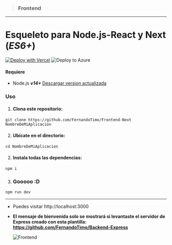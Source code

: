 > ### Frontend

---

# Esqueleto para Node.js-React y Next (_ES6+_)

[![Deploy with Vercel](https://vercel.com/button)](https://vercel.com/new/git/external?repository-url=https://github.com/FernandoTimo/Frontend-Next.js&project-name=frontend-next&repository-name=frontend-next)
![Deploy to Azure](https://aka.ms/deploytoazurebutton)

#### Requiere

- Node.js **_v14+_** [Descargar version actualizada](https://nodejs.org/es/ 'Descargar Node.js')

### Uso

1. #### Clona este repositorio:

`git clone https://github.com/FernandoTimo/Frontend-Next NombreDeMiAplicacion`

2. #### Ubícate en el directorio:

`cd NombreDeMiAplicacion`

2. #### Instala todas las dependencias:

`npm i`

3. ### Gooooo :D

`npm run dev`

---

- Puedes visitar http://localhost:3000
- **El mensaje de bienvenida solo se mostrará si levantaste el servidor de Express creado con esta plantilla: https://github.com/FernandoTimo/Backend-Express**

  ![Frontend](https://i.ibb.co/hgZCTSN/Frontend-Sockets.jpg)
